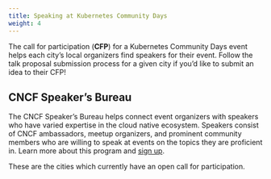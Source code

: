 ```yaml
---
title: Speaking at Kubernetes Community Days
weight: 4
---
```


The call for participation (**CFP**) for a Kubernetes Community Days event helps each city’s local organizers find speakers for their event. Follow the talk proposal submission process for a given city if you’d like to submit an idea to their CFP!

## CNCF Speaker’s Bureau

The CNCF Speaker’s Bureau helps connect event organizers with speakers who have varied expertise in the cloud native ecosystem. Speakers consist of CNCF ambassadors, meetup organizers, and prominent community members who are willing to speak at events on the topics they are proficient in. Learn more about this program and [sign up](https://www.cncf.io/speakers/).

These are the cities which currently have an open call for participation.


<!--
### Cities that currently have an open call for participation

City             CFP Closes            Event Starts
London           TBD                   TBD
Berlin           TBD                   TBD
Washington DC    TBD                   TBD


{{< cfps >}}
-->
